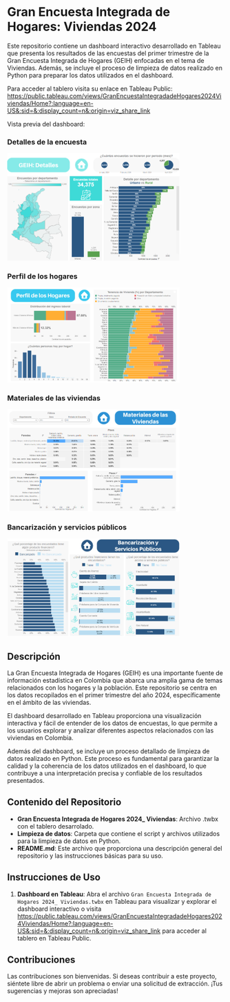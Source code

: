 # Gran Encuesta Integrada de Hogares: Viviendas 2024

Este repositorio contiene un dashboard interactivo desarrollado en Tableau que presenta los resultados de las encuestas del primer trimestre de la Gran Encuesta Integrada de Hogares (GEIH) enfocadas en el tema de Viviendas. Además, se incluye el proceso de limpieza de datos realizado en Python para preparar los datos utilizados en el dashboard.

Para acceder al tablero visita su enlace en Tableau Public: https://public.tableau.com/views/GranEncuestaIntegradadeHogares2024Viviendas/Home?:language=en-US&:sid=&:display_count=n&:origin=viz_share_link

Vista previa del dashboard:

### Detalles de la encuesta
<img src="https://github.com/MiguelEconomics/GEIH-Viviendas-2024/blob/main/Images/GEIH%201.png" alt="Dashboard de GEIH Viviendas 2024" width="400">

### Perfil de los hogares
<img src="https://github.com/MiguelEconomics/GEIH-Viviendas-2024/blob/main/Images/GEIH%202.png" alt="Perfil de los hogares" width="400">

### Materiales de las viviendas
<img src="https://github.com/MiguelEconomics/GEIH-Viviendas-2024/blob/main/Images/GEIH%203.png" alt="Materiales de las viviendas" width="400">

### Bancarización y servicios públicos
<img src="https://github.com/MiguelEconomics/GEIH-Viviendas-2024/blob/main/Images/GEIH%204.png" alt="Bancarización y servicios públicos" width="400">


## Descripción

La Gran Encuesta Integrada de Hogares (GEIH) es una importante fuente de información estadística en Colombia que abarca una amplia gama de temas relacionados con los hogares y la población. Este repositorio se centra en los datos recopilados en el primer trimestre del año 2024, específicamente en el ámbito de las viviendas.

El dashboard desarrollado en Tableau proporciona una visualización interactiva y fácil de entender de los datos de encuestas, lo que permite a los usuarios explorar y analizar diferentes aspectos relacionados con las viviendas en Colombia.

Además del dashboard, se incluye un proceso detallado de limpieza de datos realizado en Python. Este proceso es fundamental para garantizar la calidad y la coherencia de los datos utilizados en el dashboard, lo que contribuye a una interpretación precisa y confiable de los resultados presentados.

## Contenido del Repositorio

- **Gran Encuesta Integrada de Hogares 2024_ Viviendas**: Archivo .twbx con el tablero desarrolado.
- **Limpieza de datos**: Carpeta que contiene el script y archivos utilizados para la limpieza de datos en Python.
- **README.md**: Este archivo que proporciona una descripción general del repositorio y las instrucciones básicas para su uso.

## Instrucciones de Uso

1. **Dashboard en Tableau**: Abra el archivo `Gran Encuesta Integrada de Hogares 2024_ Viviendas.twbx` en Tableau para visualizar y explorar el dashboard interactivo o visita https://public.tableau.com/views/GranEncuestaIntegradadeHogares2024Viviendas/Home?:language=en-US&:sid=&:display_count=n&:origin=viz_share_link para acceder al tablero en Tableau Public.

## Contribuciones

Las contribuciones son bienvenidas. Si deseas contribuir a este proyecto, siéntete libre de abrir un problema o enviar una solicitud de extracción. ¡Tus sugerencias y mejoras son apreciadas!
